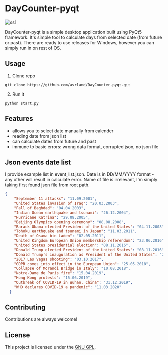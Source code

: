 # DayCounter-pyqt

![ss1](https://github.com/avrland/DayCounter-pyqt/raw/main/graphics/ss1.png)

DayCounter-pyqt is a simple desktop application built using PyQt5 framework. It's simple tool to calculate days from selected date (from future or past). There are ready to use releases for Windows, however you can simply run in on rest of OS.

## Usage

1. Clone repo

```
git clone https://github.com/avrland/DayCounter-pyqt.git
```

2. Run it

```
python start.py
```

## Features

- allows you to select date manually from calender
- reading date from json list
- can calculate dates from future and past
- immune to basic errors: wrong data format, corrupted json, no json file

## Json events date list

I provide example list in event_list.json. Date is in DD/MM/YYYY format - any other will result in calculate error. Name of file is irrelevant, I'm simply taking first found json file from root path.
```json
{
    "September 11 attacks": "11.09.2001",
    "United States invasion of Iraq": "20.03.2003",
    "Fall of Baghdad": "04.04.2003",
    "Indian Ocean earthquake and tsunami": "26.12.2004",
    "Hurricane Katrina": "29.08.2005",
    "Beijing Olympics opening ceremony": "08.08.2008",
    "Barack Obama elected President of the United States": "04.11.2008",
    "Tohoku earthquake and tsunami in Japan": "11.03.2011",
    "Death of Osama bin Laden": "02.05.2011",
    "United Kingdom European Union membership referendum": "23.06.2016",
    "United States presidential election": "08.11.2016",
    "Donald Trump elected President of the United States": "08.11.2016",
    "Donald Trump's inauguration as President of the United States": "20.01.2017",
    "2017 Las Vegas shooting": "03.10.2017",
    "GDPR comes into effect in the European Union": "25.05.2018",
    "Collapse of Morandi Bridge in Italy": "10.08.2018",
    "Notre-Dame de Paris fire": "15.04.2019",
    "Hong Kong protests": "15.06.2019",
    "Outbreak of COVID-19 in Wuhan, China": "31.12.2019",
    "WHO declares COVID-19 a pandemic": "11.03.2020"
  }
```
## Contributing

Contributions are always welcome!

## License

This project is licensed under the [GNU GPL](LICENSE).
